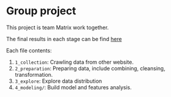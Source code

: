 # Group project

This project is team Matrix work together.

The final results in each stage can be find [here](https://deepnote.com/@matrix/project-b150ef30-52fe-41e2-b3cd-643278d2147a)

Each file contents:

1. ``1_collection``: Crawling data from other website.
2. ``2_preparation``: Preparing data, include combining, cleansing, transformation.
3. ``3_explore``: Explore data distribution
4. ``4_modeling/``: Build model and features analysis.
